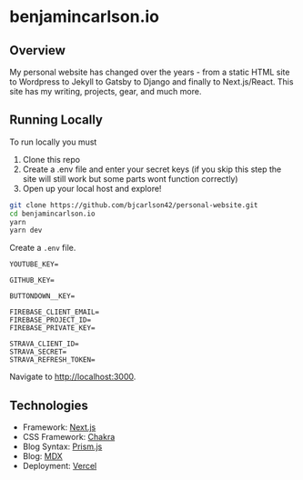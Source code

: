 # benjamincarlson.io

## Overview

My personal website has changed over the years - from a static HTML site to Wordpress to Jekyll to Gatsby to Django and finally to Next.js/React. This site has my writing, projects, gear, and much more.

## Running Locally

To run locally you must

1. Clone this repo
2. Create a .env file and enter your secret keys (if you skip this step the site will still work but some parts wont function correctly)
3. Open up your local host and explore!

```bash
git clone https://github.com/bjcarlson42/personal-website.git
cd benjamincarlson.io
yarn
yarn dev
```

Create a `.env` file.

```
YOUTUBE_KEY=

GITHUB_KEY=

BUTTONDOWN__KEY=

FIREBASE_CLIENT_EMAIL=
FIREBASE_PROJECT_ID=
FIREBASE_PRIVATE_KEY=

STRAVA_CLIENT_ID=
STRAVA_SECRET=
STRAVA_REFRESH_TOKEN=
```

Navigate to [http://localhost:3000](http://localhost:3000).

## Technologies 

- Framework: [Next.js](https://nextjs.org/)
- CSS Framework: [Chakra](https://chakra-ui.com/)
- Blog Syntax: [Prism.js](https://prismjs.com/)
- Blog: [MDX](https://mdxjs.com/)
- Deployment: [Vercel](https://vercel.com/)